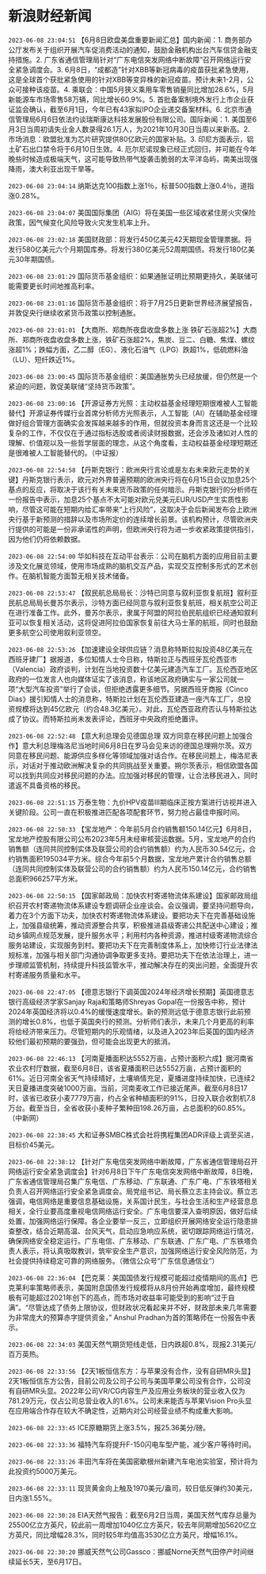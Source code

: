 # 新浪财经新闻
`2023-06-08 23:04:51` 【6月8日欧盘美盘重要新闻汇总】国内新闻：1. 商务部办公厅发布关于组织开展汽车促消费活动的通知，鼓励金融机构出台汽车信贷金融支持措施。2. 广东省通信管理局针对“广东电信突发网络中断故障”召开网络运行安全紧急调度会。3. 6月8日，“成都造”针对XBB等新冠病毒的疫苗获批紧急使用，这是全球首个获批紧急使用的针对XBB等变异株的新冠疫苗。预计未来1-2月，公众可接种该疫苗。4. 乘联会：中国5月狭义乘用车零售销量同比增加28.6%，5月新能源车市场零售58万辆，同比增长60.9%。5. 首批备案制境外发行上市企业获证监会确认，截至6月1日，今年已有43家拟IPO企业递交备案材料。6. 北京市通信管理局6月6日依法约谈瑞斯康达科技发展股份有限公司。国际新闻：1. 美国至6月3日当周初请失业金人数录得26.1万人，为2021年10月30日当周以来新高。2. 市场消息：欧盟批准为芯片研究提供80亿欧元的国家补贴。3. 印尼方面表示，铝土矿石出口禁令将于6月10日生效。4. 厄尔尼诺现象已经正式回归，并可能在今年晚些时候造成极端天气，这可能导致热带气旋袭击脆弱的太平洋岛屿，南美出现强降雨，澳大利亚出现干旱等。

`2023-06-08 23:04:14` 纳斯达克100指数上涨1％，标普500指数上涨0.4％，道指涨0.28%。

`2023-06-08 23:04:07` 美国国际集团（AIG）将在美国一些区域收紧住房火灾保险政策，因气候变化风险导致火灾发生机率上升。

`2023-06-08 23:02:18` 美国财政部：将发行450亿美元42天期现金管理票据。将发行580亿美元六个月期国库券。将发行380亿美元52周期国债。将发行180亿美元30年期国债。

`2023-06-08 23:01:29` 国际货币基金组织：如果通胀证明比预期更持久，美联储可能需要更长时间地推高利率。

`2023-06-08 23:01:16` 国际货币基金组织：将于7月25日更新世界经济展望报告，并敦促央行继续收紧货币政策以控制通胀。

`2023-06-08 23:01:01` 【大商所、郑商所夜盘收盘多数上涨 铁矿石涨超2%】大商所、郑商所夜盘收盘多数上涨，铁矿石涨超2%，焦炭、豆二、白糖、焦煤、螺纹涨超1%；跌幅方面，乙二醇（EG）、液化石油气（LPG）跌超1%，低硫燃料油（LU）、短纤跌近1%。

`2023-06-08 23:00:45` 国际货币基金组织：美国通胀势头已经放缓，但仍然是一个紧迫的问题，敦促美联储“坚持货币政策”。

`2023-06-08 23:00:16` 【开源证券方光照：主动权益基金经理短期很难被人工智能替代】开源证券传媒行业首席分析师方光照表示，人工智能（AI）在辅助基金经理做好组合管理方面确实会发挥越来越多的作用，但就投资本身而言这还是一个比较复杂的工作，不仅仅在于通过指标选股或者阅读财报数据，还会涉及诸如对人性的理解、价值观以及一些哲学层面的理念，从这个角度看，主动权益基金经理短期还是很难被人工智能替代的。（中证报）

`2023-06-08 22:54:58` 【丹斯克银行：欧洲央行言论或是左右未来欧元走势的关键】丹斯克银行表示，欧元对外界普遍预期的欧洲央行将在6月15日会议加息25个基点的反应，将取决于该行有关未来货币政策的任何暗示。丹斯克银行的分析师在一份报告中表示，加息25个基点不太可能对欧元兑美元EUR/USD产生实质性影响，尽管这可能在短期内给汇率带来“上行风险”，这取决于会后新闻发布会上欧洲央行基于新预测的措辞以及市场所定价的连续增长前景。该机构预计，尽管欧洲央行提供的可能是一份非承诺性的声明，但欧洲央行将为进一步收紧政策提供指引，因为他们仍将依赖数据。

`2023-06-08 22:54:00` 华如科技在互动平台表示：公司在脑机方面的应用目前主要涉及文化展览领域，使用市场成熟的脑机交互产品，实现交互控制多形式的艺术创作。在脑机智能方面暂无相关技术储备。

`2023-06-08 22:53:47`   【叙民航总局局长：沙特已同意与叙利亚恢复航班】叙利亚民航总局局长曼苏尔表示，沙特方面已经同意与叙利亚恢复航班，相关航空公司正在进行准备工作。此外，曼苏尔表示，隶属于阿盟的阿拉伯民航组织已经通知叙利亚可以恢复相关活动，这将促进阿拉伯国家恢复前往大马士革的航班，同时也鼓励更多航空公司使用叙利亚领空。

`2023-06-08 22:53:26` 【加速建设全球供应链？消息称特斯拉拟投资48亿美元在西班牙建厂】据报道，多位知情人士今日称，特斯拉正与西班牙瓦伦西亚市（Valencia）政府谈判，计划在当地投资数十亿美元建造汽车工厂。瓦伦西亚地区政府的一位发言人也向媒体证实了该消息，称该地区政府确实与一家公司就一项“大型汽车投资”举行了会谈，但拒绝透露更多细节。另据西班牙商报《Cinco Dias》援引知情人士的消息称，特斯拉计划在瓦伦西亚建造一座汽车工厂，总投资规模将达到45亿欧元（约合48.3亿美元）。对此，瓦伦西亚政府否认与特斯拉达成了协议。而特斯拉尚未发表评论，西班牙中央政府拒绝置评。

`2023-06-08 22:52:48`   【意大利总理会见德国总理 双方同意在移民问题上加强合作】意大利总理梅洛尼当地时间6月8日在罗马会见来访的德国总理朔尔茨。双方同意在移民问题、能源供应多样化等领域加强对话合作。在移民问题上，梅洛尼表示，对话对于推动欧洲解决复杂的共同挑战至关重要。朔尔茨表示，相信欧盟各国可以找到共同应对移民问题的办法。应加强对移民的管理，让合法移民进入，同时遣返不具备资格的移民。

`2023-06-08 22:51:15` 万泰生物：九价HPV疫苗III期临床正按方案进行访视并进入关键阶段。公司一直在积极推进匹配各项配套环节，努力抢占最佳申报时间。

`2023-06-08 22:50:33` 【宝龙地产：今年前5月合约销售额150.14亿元】6月8日，宝龙地产控股有限公司公布2023年5月未经审核营运数据。5月，宝龙地产的合约销售额（连同共同控制实体及联营公司的合约销售额）约为人民币30.54亿元，合约销售面积195034平方米。综合今年前5个月数据，宝龙地产累计合约销售总额（连同共同控制实体及联营公司的合约销售额）约为人民币150.14亿元，合约销售总面积966257平方米。

`2023-06-08 22:50:15`   【国家邮政局：加快农村寄递物流体系建设】国家邮政局组织召开农村寄递物流体系建设专题调研企业座谈会。会议强调，要坚持问题导向，着力在3个方面下功夫，加快农村寄递物流体系建设。要把功夫下在完善基础设施上，加强县级统筹，推动资源整合共享，积极推进县级寄递公共配送中心建设；推动乡镇网点规范发展，提升服务水平；利用村内各种资源，推进村级寄递物流综合服务站建设，实现服务到村。要把功夫下在完善制度体系上，加快修订行业法律法规标准，加强与相关部门沟通协调争取更多支持。要把功夫下在依法治理上，进一步理顺监管机制，持续提升科技监管水平，推动解决存在的突出问题，全面提升农村寄递服务质量和水平。

`2023-06-08 22:47:05` 【德意志银行下调英国2024年经济增长预期】英国德意志银行高级经济学家Sanjay Raja和策略师Shreyas Gopal在一份报告中称，预计2024年英国经济将以0.4%的缓慢速度增长。新的预测远低于德意志银行此前预测的增长0.8%，也低于英国央行的预测。分析师们表示，未来几个月更高的利率将给经济带来压力。尽管短期内的乐观情绪，以及进入2023年后英国的国内经济较他们最初预期的要强劲，但可能会出现更大的抵消。

`2023-06-08 22:46:13` 【河南夏播面积达5552万亩，占预计面积六成】据河南省农业农村厅数据，截至6月8日，该省夏播面积已达5552万亩，占预计面积的61%。近日河南全省天气持续晴好，土壤墒情充足，夏播进度持续加快，已连续2天日夏播进度突破1000万亩。当前，河南麦收工作已接近尾声。截至6月8日17时，该省已收获小麦7779万亩，约占全省种植面积的91%，日投入联合收割机7.8万台。截至当日，全省收获小麦种子繁种田198.26万亩，占总面积的60.85%。（中新网）

`2023-06-08 22:38:45` 大和证券SMBC株式会社将携程集团ADR评级上调至买进，目标价45美元。

`2023-06-08 22:38:12` 【针对广东电信突发网络中断故障，广东省通信管理局召开网络运行安全紧急调度会】针对6月8日下午广东电信突发网络中断故障，8日晚，广东省通信管理局召集广东电信、广东移动、广东联通、广东广电、广东铁塔相关负责人召开网络运行安全紧急调度会。局党组书记、局长蔡立志主持会议。蔡立志强调，电信网络是重要信息基础设施，关系国计民生，与社会生活和生产经营息息相关，全行业要高度重视电信网络运行安全。广东电信要深入查明原因，做好后续处置，加强网络运行保障。各企业要举一反三，立即组织开展网络安全运行隐患排查整改，结合近期高温、台风天气，启动应急响应系统，密切跟踪网络运行情况，确保网络安全稳定运行。广东电信、广东移动、广东联通、广东广电、广东铁塔负责人表示，将认真吸取教训，筑牢安全生产意识，加强网络运行安全风险防范，为社会提供持续稳定可靠的网络服务。（微信公众号“广东信息通信业”）

`2023-06-08 22:36:04`   【巴克莱：美国国债发行规模可能超过疫情期间的高点】巴克莱利率策略师表示，美国附息国债发行规模将从8月份开始再度增加，最终规模极有可能超过2021年创下的高点，而市场对收益率可能受到的影响“过于自满”。“尽管达成了债务上限协议，但财政状况看起来并不好，财政部未来几年需要为非常庞大的预算赤字提供资金，” Anshul Pradhan为首的策略师在一份报告中表示。

`2023-06-08 22:34:03` 美国天然气期货短线走低，日内跌超0.8%，现报2.31美元/百万英热。

`2023-06-08 22:33:56` 【2天1板恒信东方：与苹果没有合作，没有自研MR头显】2天1板恒信东方公告，目前公司及公司子公司与美国苹果公司没有合作，公司没有自研MR头显。2022年公司VR/CG内容生产及应用业务板块的营业收入仅为781.29万元，仅占公司总营业收入的1.6%。公司未来能否与苹果Vision Pro头显在应用端合作存在较大不确定性，近期内对公司经营业绩不构成重大影响。

`2023-06-08 22:33:45` ICE原糖期货上涨3.5%，报25.36美分/磅。

`2023-06-08 22:33:36` 福特汽车将提升F-150闪电车型产能，减少客户等待时间。

`2023-06-08 22:33:26`   丰田汽车将在美国密歇根州新建汽车电池实验室，预计将为此投资约5000万美元。

`2023-06-08 22:33:11` 现货黄金向上触及1970美元/盎司，较日低反弹约30美元，日内涨1.55%。

`2023-06-08 22:30:28` EIA天然气报告：截至6月2日当周，美国天然气库存总量为25500亿立方英尺，较此前一周增加1040亿立方英尺，较去年同期增加5620亿立方英尺，同比增幅28.3%，同时较5年均值高3530亿立方英尺，增幅16.1%。

`2023-06-08 22:30:20` 挪威天然气公司Gassco：挪威Norne天然气田停产时间继续延长5天，至6月17日。

